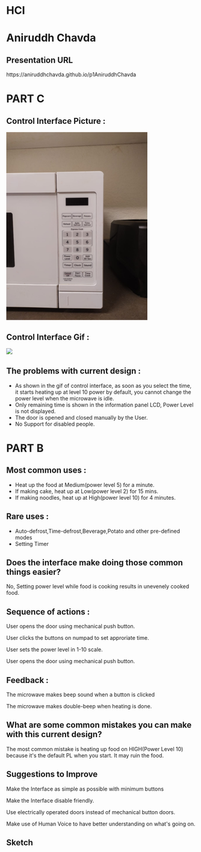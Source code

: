 <h1>HCI</h1>

<h1>Aniruddh Chavda</h1>

<h2>Presentation URL</h2>
https://aniruddhchavda.github.io/p1AniruddhChavda

<h1>PART C</h1>

<h2>Control Interface Picture :</h2>
<img src="Images/Control Interface.jpeg" widfth=250 height=500>

<h2>Control Interface Gif :</h2>
<img src="Images/microwave interface in action.gif" widfth=250 height=500>

<h2>The problems with current design :</h2>
<ul>
  <li>As shown in the gif of control interface, as soon as you select the time, it starts heating up at level 10 power by default, you cannot change the power level when the microwave is idle.</li>
  <li>Only remaining time is shown in the information panel LCD, Power Level is not displayed.</li>
  <li>The door is opened and closed manually by the User.</li>
  <li>No Support for disabled people.</li>
</ul>

<h1>PART B</h1>

<h2>Most common uses :</h2>
<ul>
  <li>Heat up the food at Medium(power level 5) for a minute.</li>
  <li>If making cake, heat up at Low(power level 2) for 15 mins.</li>
  <li>If making noodles, heat up at High(power level 10) for 4 minutes.</li>
</ul>

<h2>Rare uses :</h2>
<ul>
  <li>Auto-defrost,Time-defrost,Beverage,Potato and other pre-defined modes</li>
  <li>Setting Timer</li>
</ul>

<h2>Does the interface make doing those common things easier?</h2>
<p> No, Setting power level while food is cooking results in unevenely cooked food. </p>

<h2>Sequence of actions :</h2>
<p>  User opens the door using mechanical push button. </p>
<p>  User clicks the buttons on numpad to set approriate time. </p>
<p>  User sets the power level in 1-10 scale. </p>
<p>  User opens the door using mechanical push button. </p>

<h2>Feedback :</h2>
<p> The microwave makes beep sound when a button is clicked </p>
<p> The microwave makes double-beep when heating is done. </p>

<h2>What are some common mistakes you can make with this current design?</h2>
<p>The most common mistake is heating up food on HIGH(Power Level 10) because it's the default PL when you start. It may ruin the food.</p>

<h2>Suggestions to Improve</h2>
<p>Make the Interface as simple as possible with minimum buttons</p>
<p>Make the Interface disable friendly.</p>
<p>Use electrically operated doors instead of mechanical button doors.</p>
<p>Make use of Human Voice to have better understanding on what's going on.</p>

<h2>Sketch</h2>
